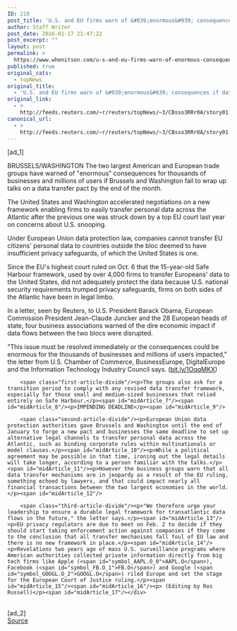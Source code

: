 ```yaml
---
ID: 218
post_title: 'U.S. and EU firms warn of &#039;enormous&#039; consequences if data pact talks fail'
author: Staff Writer
post_date: 2016-01-17 21:47:22
post_excerpt: ""
layout: post
permalink: >
  https://www.whenitson.com/u-s-and-eu-firms-warn-of-enormous-consequences-if-data-pact-talks-fail/
published: true
original_cats:
  - topNews
original_title:
  - 'U.S. and EU firms warn of &#039;enormous&#039; consequences if data pact talks fail'
original_link:
  - >
    http://feeds.reuters.com/~r/reuters/topNews/~3/CBsso3RRr0A/story01.htm
canonical_url:
  - >
    http://feeds.reuters.com/~r/reuters/topNews/~3/CBsso3RRr0A/story01.htm
---
```

 [ad_1]
<br><div id="articleText">
<span id="midArticle_start"/>

<span id="midArticle_0"/><span class="focusParagraph" readability="4"><p><span class="articleLocation">BRUSSELS/WASHINGTON</span> The two largest American and European trade groups have warned of "enormous" consequences for thousands of businesses and millions of users if Brussels and Washington fail to wrap up talks on a data transfer pact by the end of the month.</p></span><span id="midArticle_1"/><p>The United States and Washington accelerated negotiations on a new framework enabling firms to easily transfer personal data across the Atlantic after the previous one was struck down by a top EU court last year on concerns about U.S. snooping.</p><span id="midArticle_2"/><p>Under European Union data protection law, companies cannot transfer EU citizens' personal data to countries outside the bloc deemed to have insufficient privacy safeguards, of which the United States is one.</p><span id="midArticle_3"/><p>Since the EU's highest court ruled on Oct. 6 that the 15-year-old Safe Harbour framework, used by over 4,000 firms to transfer Europeans' data to the United States, did not adequately protect the data because U.S. national security requirements trumped privacy safeguards, firms on both sides of the Atlantic have been in legal limbo.</p><span id="midArticle_4"/><p>In a letter, seen by Reuters, to U.S. President Barack Obama, European Commission President Jean-Claude Juncker and the 28 European heads of state, four business associations warned of the dire economic impact if data flows between the two blocs were disrupted.</p><span id="midArticle_5"/><p>"This issue must be resolved immediately or the consequences could be enormous for the thousands of businesses and millions of users impacted," the letter from U.S. Chamber of Commerce, BusinessEurope, DigitalEurope and the Information Technology Industry Council says. (<a href="http://bit.ly/1OqqMKX">bit.ly/1OqqMKX</a>)</p><span id="midArticle_6"/>
        
        <span class="first-article-divide"/><p>The groups also ask for a transition period to comply with any revised data transfer framework, especially for those small and medium-sized businesses that relied entirely on Safe Harbour.</p><span id="midArticle_7"/><span id="midArticle_8"/><p>IMPENDING DEADLINE</p><span id="midArticle_9"/>
        
        <span class="second-article-divide"/><p>European Union data protection authorities gave Brussels and Washington until the end of January to forge a new pact and businesses the same deadline to set up alternative legal channels to transfer personal data across the Atlantic, such as binding corporate rules within multinationals or model clauses.</p><span id="midArticle_10"/><p>While a political agreement may be possible in that time, ironing out the legal details will take longer, according to a person familiar with the talks.</p><span id="midArticle_11"/><p>However the business groups warn that all data transfer mechanisms are in jeopardy as a result of the EU ruling, something echoed by lawyers, and that could impact nearly all financial transactions between the two largest economies in the world.</p><span id="midArticle_12"/>
        
        <span class="third-article-divide"/><p>"We therefore urge your leadership to ensure a durable legal framework for transatlantic data flows in the future," the letter says.</p><span id="midArticle_13"/><p>EU privacy regulators are due to meet on Feb. 2 to decide if they should start taking enforcement action against companies if they come to the conclusion that all transfer mechanisms fall foul of EU law and there is no new framework in place.</p><span id="midArticle_14"/><p>Revelations two years ago of mass U.S. surveillance programs where American authorities collected private information directly from big tech firms like Apple (<span id="symbol_AAPL.O_0">AAPL.O</span>), Facebook (<span id="symbol_FB.O_1">FB.O</span>) and Google (<span id="symbol_GOOGL.O_2">GOOGL.O</span>) riled Europe and set the stage for the European Court of Justice ruling.</p><span id="midArticle_15"/><span id="midArticle_16"/><p> (Editing by Ros Russell)</p><span id="midArticle_17"/></div>
<br>[ad_2]
<br><a href="http://feeds.reuters.com/~r/reuters/topNews/~3/CBsso3RRr0A/story01.htm">Source </a>